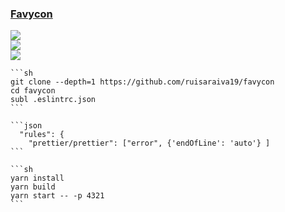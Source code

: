 ### [Favycon](https://github.com/ruisaraiva19/favycon)

![](https://img.shields.io/github/license/ruisaraiva19/favycon?style=flat-square)<br />
[![](https://img.shields.io/github/last-commit/scillidan/favycon/main?label=last%20commit%20(fork)&style=flat-square)](https://github.com/scillidan/favycon)<br />
![](https://img.shields.io/badge/Vercel-black?style=flat&logo=Vercel&logoColor=white)

````{tab} From source
```sh
git clone --depth=1 https://github.com/ruisaraiva19/favycon
cd favycon
subl .eslintrc.json
```

```json
  "rules": {
    "prettier/prettier": ["error", {'endOfLine': 'auto'} ]
```

```sh
yarn install
yarn build
yarn start -- -p 4321
```
````